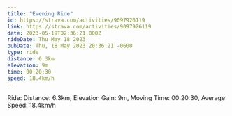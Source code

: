 ```yaml
---
title: "Evening Ride"
id: https://strava.com/activities/9097926119
link: https://strava.com/activities/9097926119
date: 2023-05-19T02:36:21.000Z
rideDate: Thu May 18 2023
pubDate: Thu, 18 May 2023 20:36:21 -0600
type: ride
distance: 6.3km
elevation: 9m
time: 00:20:30
speed: 18.4km/h
---
```

Ride: Distance: 6.3km, Elevation Gain: 9m, Moving Time: 00:20:30, Average Speed: 18.4km/h